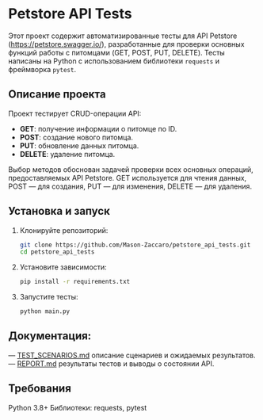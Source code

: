 # Petstore API Tests

Этот проект содержит автоматизированные тесты для API Petstore (https://petstore.swagger.io/), разработанные для проверки основных функций работы с питомцами (GET, POST, PUT, DELETE). Тесты написаны на Python с использованием библиотеки `requests` и фреймворка `pytest`.

## Описание проекта
Проект тестирует CRUD-операции API:
- **GET**: получение информации о питомце по ID.
- **POST**: создание нового питомца.
- **PUT**: обновление данных питомца.
- **DELETE**: удаление питомца.

Выбор методов обоснован задачей проверки всех основных операций, предоставляемых API Petstore. 
GET используется для чтения данных, 
POST — для создания, 
PUT — для изменения, 
DELETE — для удаления.

## Установка и запуск
1. Клонируйте репозиторий:
   ```bash
   git clone https://github.com/Mason-Zaccaro/petstore_api_tests.git
   cd petstore_api_tests
2. Установите зависимости:
   ```bash
   pip install -r requirements.txt
3. Запустите тесты:
   ```bash
   python main.py
   
## Документация:
— [TEST_SCENARIOS.md](/TEST_SCENARIOS.md) описание сценариев и ожидаемых результатов. 
— [REPORT.md](/REPORT.md) результаты тестов и выводы о состоянии API. 

## Требования
Python 3.8+ 
Библиотеки: requests, pytest